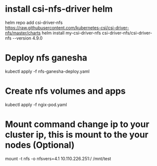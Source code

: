 # install csi-nfs-driver helm
helm repo add csi-driver-nfs https://raw.githubusercontent.com/kubernetes-csi/csi-driver-nfs/master/charts
helm install my-csi-driver-nfs csi-driver-nfs/csi-driver-nfs --version 4.9.0


# Deploy nfs ganesha
kubectl apply -f nfs-ganesha-deploy.yaml


# Create nfs volumes and apps
kubectl apply -f ngix-pod.yaml


# Mount command change ip to your cluster ip, this is mount to the your nodes (Optional)
mount -t nfs -o nfsvers=4.1 10.110.226.251:/ /mnt/test